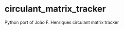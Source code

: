 circulant_matrix_tracker
========================

Python port of João F. Henriques circulant matrix tracker
